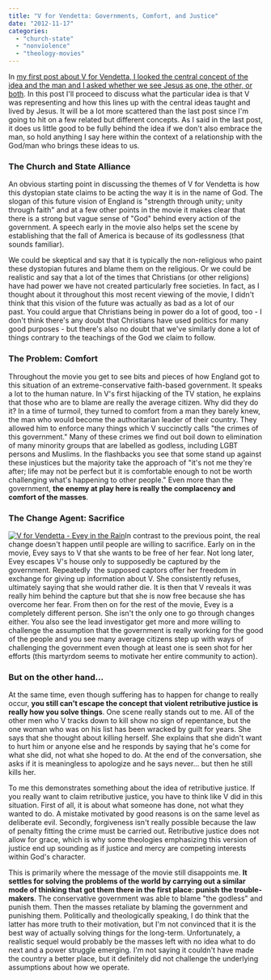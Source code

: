 ```yaml
---
title: "V for Vendetta: Governments, Comfort, and Justice"
date: "2012-11-17"
categories: 
  - "church-state"
  - "nonviolence"
  - "theology-movies"
---
```


In [my first post about V for Vendetta, I looked the central concept of the idea and the man and I asked whether we see Jesus as one, the other, or both](http://anabaptistredux.com/v-for-vendetta-the-idea-and-the-man/ "V for Vendetta: The Idea and the Man"). In this post I'll proceed to discuss what the particular idea is that V was representing and how this lines up with the central ideas taught and lived by Jesus. It will be a lot more scattered than the last post since I'm going to hit on a few related but different concepts. As I said in the last post, it does us little good to be fully behind the idea if we don't also embrace the man, so hold anything I say here within the context of a relationship with the God/man who brings these ideas to us.

### The Church and State Alliance

An obvious starting point in discussing the themes of V for Vendetta is how this dystopian state claims to be acting the way it is in the name of God. The slogan of this future vision of England is "strength through unity; unity through faith" and at a few other points in the movie it makes clear that there is a strong but vague sense of "God" behind every action of the government. A speech early in the movie also helps set the scene by establishing that the fall of America is because of its godlessness (that sounds familiar).

<!--more-->We could be skeptical and say that it is typically the non-religious who paint these dystopian futures and blame them on the religious. Or we could be realistic and say that a lot of the times that Christians (or other religions) have had power we have not created particularly free societies. In fact, as I thought about it throughout this most recent viewing of the movie, I didn't think that this vision of the future was actually as bad as a lot of our past. You could argue that Christians being in power do a lot of good, too - I don't think there's any doubt that Christians have used politics for many good purposes - but there's also no doubt that we've similarly done a lot of things contrary to the teachings of the God we claim to follow.

### The Problem: Comfort

Throughout the movie you get to see bits and pieces of how England got to this situation of an extreme-conservative faith-based government. It speaks a lot to the human nature. In V's first hijacking of the TV station, he explains that those who are to blame are really the average citizen. Why did they do it? In a time of turmoil, they turned to comfort from a man they barely knew, the man who would become the authoritarian leader of their country. They allowed him to enforce many things which V succinctly calls "the crimes of this government." Many of these crimes we find out boil down to elimination of many minority groups that are labelled as godless, including LGBT persons and Muslims. In the flashbacks you see that some stand up against these injustices but the majority take the approach of "it's not me they're after; life may not be perfect but it is comfortable enough to not be worth challenging what's happening to other people." Even more than the government, **the enemy at play here is really the complacency and comfort of the masses**.

### The Change Agent: Sacrifice

[![V for Vendetta - Evey in the Rain](images/V-for-Vendetta-Evey-in-the-Rain.jpg "V for Vendetta - Evey in the Rain")](http://www.anabaptistredux.com/wp-content/uploads/2012/11/V-for-Vendetta-Evey-in-the-Rain.jpg)In contrast to the previous point, the real change doesn't happen until people are willing to sacrifice. Early on in the movie, Evey says to V that she wants to be free of her fear. Not long later, Evey escapes V's house only to supposedly be captured by the government. Repeatedly  the supposed captors offer her freedom in exchange for giving up information about V. She consistently refuses, ultimately saying that she would rather die. It is then that V reveals it was really him behind the capture but that she is now free because she has overcome her fear. From then on for the rest of the movie, Evey is a completely different person. She isn't the only one to go through changes either. You also see the lead investigator get more and more willing to challenge the assumption that the government is really working for the good of the people and you see many average citizens step up with ways of challenging the government even though at least one is seen shot for her efforts (this martyrdom seems to motivate her entire community to action).

### But on the other hand...

At the same time, even though suffering has to happen for change to really occur, **you still can't escape the concept that violent retributive justice is really how you solve things**. One scene really stands out to me. All of the other men who V tracks down to kill show no sign of repentance, but the one woman who was on his list has been wracked by guilt for years. She says that she thought about killing herself. She explains that she didn't want to hurt him or anyone else and he responds by saying that he's come for what she did, not what she hoped to do. At the end of the conversation, she asks if it is meaningless to apologize and he says never... but then he still kills her.

To me this demonstrates something about the idea of retributive justice. If you really want to claim retributive justice, you have to think like V did in this situation. First of all, it is about what someone has done, not what they wanted to do. A mistake motivated by good reasons is on the same level as deliberate evil. Secondly, forgiveness isn't really possible because the law of penalty fitting the crime must be carried out. Retributive justice does not allow for grace, which is why some theologies emphasizing this version of justice end up sounding as if justice and mercy are competing interests within God's character.

This is primarily where the message of the movie still disappoints me. **It settles for solving the problems of the world by carrying out a similar mode of thinking that got them there in the first place: punish the trouble-makers**. The conservative government was able to blame "the godless" and punish them. Then the masses retaliate by blaming the government and punishing them. Politically and theologically speaking, I do think that the latter has more truth to their motivation, but I'm not convinced that it is the best way of actually solving things for the long-term. Unfortunately, a realistic sequel would probably be the masses left with no idea what to do next and a power struggle emerging. I'm not saying it couldn't have made the country a better place, but it definitely did not challenge the underlying assumptions about how we operate.
